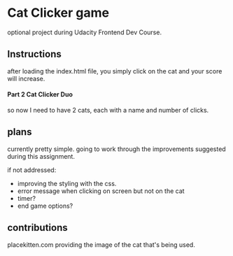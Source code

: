 # Cat Clicker game
optional project during Udacity Frontend Dev Course.

## Instructions

after loading the index.html file, you simply click on the cat and your score will increase.

#### Part 2 Cat Clicker Duo
so now I need to have 2 cats, each with a name and number of clicks.

## plans

currently pretty simple. going to work through the improvements suggested during this assignment. 

if not addressed:
- improving the styling with the css. 
- error message when clicking on screen but not on the cat
- timer?
- end game options?

## contributions

placekitten.com providing the image of the cat that's being used.
